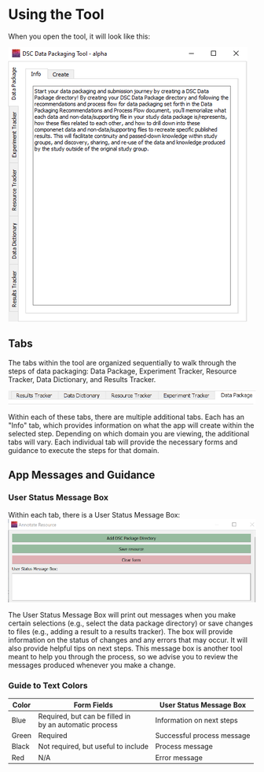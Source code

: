 # Using the Tool

When you open the tool, it will look like this:

![](../app-screenshots/first-look.PNG)

## Tabs

The tabs within the tool are organized sequentially to walk through the steps of data packaging: Data Package, Experiment Tracker, Resource Tracker, Data Dictionary, and Results Tracker.

![](../app-screenshots/main-tabs.PNG)

Within each of these tabs, there are multiple additional tabs. Each has an "Info" tab, which provides information on what the app will create within the selected step. Depending on which domain you are viewing, the additional tabs will vary. Each individual tab will provide the necessary forms and guidance to execute the steps for that domain.

## App Messages and Guidance
### User Status Message Box

Within each tab, there is a User Status Message Box:
![](../app-screenshots/usmb-intro.PNG)

The User Status Message Box will print out messages when you make certain selections (e.g., select the data package directory) or save changes to files (e.g., adding a result to a results tracker). The box will provide information on the status of changes and any errors that may occur. It will also provide helpful tips on next steps. This message box is another tool meant to help you through the process, so we advise you to review the messages produced whenever you make a change.

### Guide to Text Colors

| Color   | Form Fields                         | User Status Message Box                   |
| ------- | ----------------------------------- | ----------------------------------------- |
| Blue | Required, but can be filled in <br>by an automatic process | Information on next steps |
| Green| Required | Successful process message |
| Black | Not required, but useful to include | Process message |
| Red | N/A | Error message |